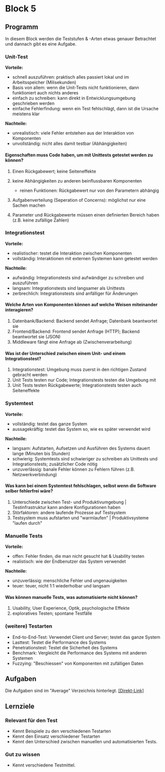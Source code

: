 # Block 5

## Programm

In diesem Block werden die Teststufen & -Arten etwas genauer Betrachtet und dannach gibt es eine Aufgabe.

### Unit-Test

**Vorteile:**

- schnell auszuführen: praktisch alles passiert lokal und im Arbeitsspeicher (Milisekunden)
- Basis von allem: wenn die Unit-Tests nicht funktionieren, dann funktioniert auch nichts anderes
- einfach zu schreiben: kann direkt in Entwicklungsumgebung geschrieben werden
- einfache Fehlerfindung: wenn ein Test fehlschlägt, dann ist die Ursache meistens klar

**Nachteile:**

- unrealistisch: viele Fehler entstehen aus der Interaktion von Komponenten
- unvollständig: nicht alles damit testbar (Abhängigkeiten)

#### Eigenschaften muss Code haben, um mit Unittests getestet werden zu können?

1. Einen Rückgabewert; keine Seiteneffekte
2. keine Abhängigkeiten zu anderen beinflussbaren Komponenten

   - reinen Funktionen: Rückgabewert nur von den Parametern abhängig

3. Aufgabenverteilung (Seperation of Concerns): möglichst nur eine Sachen machen
4. Parameter und Rückgabewerte müssen einen definierten Bereich haben (z.B. keine zufällige Zahlen)

### Integrationstest

**Vorteile:**

- realistischer: testet die Interaktion zwischen Komponenten
- vollständig: Interaktionen mit externen Systemen kann getestet werden

**Nachteile:**

- aufwändig: Integrationstests sind aufwändiger zu schreiben und auszuführen
- langsam: Integrationstests sind langsamer als Unittests
- zerbrechlich: Integrationstests sind anfälliger für Änderungen

#### Welche Arten von Komponenten können auf welche Weisen miteinander interagieren?

1. Datenbank/Backend: Backend sendet Anfrage; Datenbank beantwortet sie
2. Frontend/Backend: Frontend sendet Anfrage (HTTP); Backend beantwortet sie (JSON)
3. Middleware fängt eine Anfrage ab (Zwischenverarbeitung)

#### Was ist der Unterschied zwischen einem Unit- und einem Integrationstest?

1. Integrationstest: Umgebung muss zuerst in den richtigen Zustand gebracht werden
2. Unit Tests testen nur Code; Integrationstests testen die Umgebung mit
3. Unit Tests testen Rückgabewerte; Integrationstests testen auch Seiteneffekte

### Systemtest

**Vorteile:**

- vollständig: testet das ganze System
- aussagekräftig: testet das System so, wie es später verwendet wird

**Nachteile:**

- langsam: Aufstarten, Aufsetzen und Ausführen des Systems dauert lange (Minuten bis Stunden)
- schwierig: Systemtests sind schwieriger zu schreiben als Unittests und Integrationstests; zusätzlicher Code nötig
- unzuverlässig: banale Fehler können zu Fehlern führen (z.B. Netzwerkverbindung)

#### Was kann bei einem Systemtest fehlschlagen, selbst wenn die Software selber fehlerfrei wäre?

1. Unterschiede zwischen Test- und Produktivumgebung | Testinfrastruktur kann andere Konfigurationen haben
2. Störfaktoren: andere laufende Prozesse auf Testsystem
3. Testsystem muss aufstarten und "warmlaufen" | Produktivsysteme "laufen durch"

### Manuelle Tests

**Vorteile:**

- offen: Fehler finden, die man nicht gesucht hat & Usability testen
- realistisch: wie der Endbenutzer das System verwendet

**Nachteile:**

- unzuverlässig: menschliche Fehler und ungenauigkeiten
- teuer: teuer, nicht 1:1 wiederholbar und langsam

#### Was können manuelle Tests, was automatisierte nicht können?

1. Usability, User Experience, Optik, psychologische Effekte
2. exploratives Testen; spontane Testfälle

### (weitere) Testarten

- End-to-End-Test: Verwendet Client und Server; testet das ganze System
- Lasttest: Testet die Performance des Systems
- Penetrationstest: Testet die Sicherheit des Systems
- Benchmark: Vergleicht die Performance des Systems mit anderen Systemen
- Fuzzying: "Beschiessen" von Komponenten mit zufälligen Daten

## Aufgaben

Die Aufgaben sind im "Average" Verzeichnis hinterlegt. [[Direkt-Link]](../Tasks/Average/Aufgaben.md)

## Lernziele

### Relevant für den Test

- Kennt Beispiele zu den verschiedenen Testarten
- Kennt den Einsatz verschiedener Testarten
- Kennt den Unterschied zwischen manuellen und automatisierten Tests.

### Gut zu wissen

- Kennt verschiedene Testmittel.

